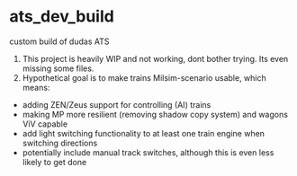 # ats_dev_build
custom build of dudas ATS

1) This project is heavily WIP and not working, dont bother trying. Its even missing some files.
2) Hypothetical goal is to make trains Milsim-scenario usable, which means:
* adding ZEN/Zeus support for controlling (AI) trains
* making MP more resilient (removing shadow copy system) and wagons ViV capable
* add light switching functionality to at least one train engine when switching directions
* potentially include manual track switches, although this is even less likely to get done

